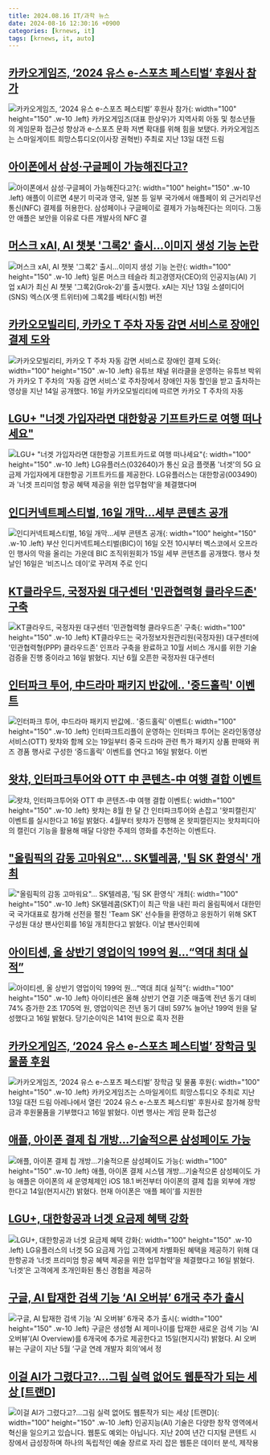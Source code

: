 ```yaml
---
title: 2024.08.16 IT/과학 뉴스
date: 2024-08-16 12:30:16 +0900
categories: [krnews, it]
tags: [krnews, it, auto]
---
```

## [카카오게임즈, ‘2024 유스 e-스포츠 페스티벌’ 후원사 참가](https://n.news.naver.com/mnews/article/009/0005350953)

![카카오게임즈, ‘2024 유스 e-스포츠 페스티벌’ 후원사 참가](https://mimgnews.pstatic.net/image/origin/009/2024/08/16/5350953.jpg?type=nf220_150){: width="100" height="150" .w-10 .left}
카카오게임즈(대표 한상우)가 지역사회 아동 및 청소년들의 게임문화 접근성 향상과 e-스포츠 문화 저변 확대를 위해 힘을 보탰다. 카카오게임즈는 스마일게이트 희망스튜디오(이사장 권혁빈) 주최로 지난 13일 대전 드림

## [아이폰에서 삼성·구글페이 가능해진다고?](https://n.news.naver.com/mnews/article/005/0001718339)

![아이폰에서 삼성·구글페이 가능해진다고?](https://mimgnews.pstatic.net/image/origin/005/2024/08/16/1718339.jpg?type=nf220_150){: width="100" height="150" .w-10 .left}
애플이 이르면 4분기 미국과 영국, 일본 등 일부 국가에서 애플페이 외 근거리무선통신(NFC) 결제를 허용한다. 삼성페이나 구글페이로 결제가 가능해진다는 의미다. 그동안 애플은 보안을 이유로 다른 개발사의 NFC 결

## [머스크 xAI, AI 챗봇 '그록2' 출시…이미지 생성 기능 논란](https://n.news.naver.com/mnews/article/030/0003231968)

![머스크 xAI, AI 챗봇 '그록2' 출시…이미지 생성 기능 논란](https://mimgnews.pstatic.net/image/origin/030/2024/08/16/3231968.jpg?type=nf220_150){: width="100" height="150" .w-10 .left}
일론 머스크 테슬라 최고경영자(CEO)의 인공지능(AI) 기업 xAI가 최신 AI 챗봇 '그록2(Grok-2)'를 출시했다. xAI는 지난 13일 소셜미디어(SNS) 엑스(X·옛 트위터)에 그록2를 베타(시험) 버전

## [카카오모빌리티, 카카오 T 주차 자동 감면 서비스로 장애인 결제 도와](https://n.news.naver.com/mnews/article/008/0005077694)

![카카오모빌리티, 카카오 T 주차 자동 감면 서비스로 장애인 결제 도와](https://mimgnews.pstatic.net/image/origin/008/2024/08/16/5077694.jpg?type=nf220_150){: width="100" height="150" .w-10 .left}
유튜브 채널 위라클을 운영하는 유튜브 박위가 카카오 T 주차의 '자동 감면 서비스'로 주차장에서 장애인 자동 할인을 받고 출차하는 영상을 지난 14일 공개했다. 16일 카카오모빌리티에 따르면 카카오 T 주차의 자동

## [LGU+ "너겟 가입자라면 대한항공 기프트카드로 여행 떠나세요"](https://n.news.naver.com/mnews/article/421/0007732844)

![LGU+ "너겟 가입자라면 대한항공 기프트카드로 여행 떠나세요"](https://mimgnews.pstatic.net/image/origin/421/2024/08/16/7732844.jpg?type=nf220_150){: width="100" height="150" .w-10 .left}
LG유플러스(032640)가 통신 요금 플랫폼 '너겟'의 5G 요금제 가입자에게 대한항공 기프트카드를 제공한다. LG유플러스는 대한항공(003490)과 '너겟 프리미엄 항공 혜택 제공을 위한 업무협약'을 체결했다며

## [인디커넥트페스티벌, 16일 개막...세부 콘텐츠 공개](https://n.news.naver.com/mnews/article/014/0005228205)

![인디커넥트페스티벌, 16일 개막...세부 콘텐츠 공개](https://mimgnews.pstatic.net/image/origin/014/2024/08/15/5228205.jpg?type=nf220_150){: width="100" height="150" .w-10 .left}
부산 인디커넥트페스티벌(BIC)이 16일 오전 10시부터 벡스코에서 오프라인 행사의 막을 올리는 가운데 BIC 조직위원회가 15일 세부 콘텐츠를 공개했다. 행사 첫 날인 16일은 ‘비즈니스 데이’로 꾸려져 주로 인디

## [KT클라우드, 국정자원 대구센터 '민관협력형 클라우드존' 구축](https://n.news.naver.com/mnews/article/421/0007733125)

![KT클라우드, 국정자원 대구센터 '민관협력형 클라우드존' 구축](https://mimgnews.pstatic.net/image/origin/421/2024/08/16/7733125.jpg?type=nf220_150){: width="100" height="150" .w-10 .left}
KT클라우드는 국가정보자원관리원(국정자원) 대구센터에 '민관협력형(PPP) 클라우드존' 인프라 구축을 완료하고 10월 서비스 개시를 위한 기술 검증을 진행 중이라고 16일 밝혔다. 지난 6월 오픈한 국정자원 대구센터

## [인터파크 투어, 中드라마 패키지 반값에.. '중드홀릭' 이벤트](https://n.news.naver.com/mnews/article/014/0005228427)

![인터파크 투어, 中드라마 패키지 반값에.. '중드홀릭' 이벤트](https://mimgnews.pstatic.net/image/origin/014/2024/08/16/5228427.jpg?type=nf220_150){: width="100" height="150" .w-10 .left}
인터파크트리플이 운영하는 인터파크 투어는 온라인동영상서비스(OTT) 왓챠와 함께 오는 19일부터 중국 드라마 관련 특가 패키지 상품 판매와 퀴즈 경품 행사로 구성한 ‘중드홀릭’ 이벤트를 연다고 16일 밝혔다. 이번

## [왓챠, 인터파크투어와 OTT 中 콘텐츠-中 여행 결합 이벤트](https://n.news.naver.com/mnews/article/014/0005228443)

![왓챠, 인터파크투어와 OTT 中 콘텐츠-中 여행 결합 이벤트](https://mimgnews.pstatic.net/image/origin/014/2024/08/16/5228443.jpg?type=nf220_150){: width="100" height="150" .w-10 .left}
왓챠는 8월 한 달 간 인터파크투어와 손잡고 '왓피캘린지' 이벤트를 실시한다고 16일 밝혔다. 4월부터 왓챠가 진행해 온 왓피캘린지는 왓챠피디아의 캘린더 기능을 활용해 매달 다양한 주제의 영화를 추천하는 이벤트다.

## ["올림픽의 감동 고마워요"… SK텔레콤, '팀 SK 환영식' 개최](https://n.news.naver.com/mnews/article/417/0001021218)

!["올림픽의 감동 고마워요"… SK텔레콤, '팀 SK 환영식' 개최](https://mimgnews.pstatic.net/image/origin/417/2024/08/16/1021218.jpg?type=nf220_150){: width="100" height="150" .w-10 .left}
SK텔레콤(SKT)이 최근 막을 내린 파리 올림픽에서 대한민국 국가대표로 참가해 선전을 펼친 'Team SK' 선수들을 환영하고 응원하기 위해 SKT 구성원 대상 팬사인회를 16일 개최한다고 밝혔다. 이날 팬사인회에

## [아이티센, 올 상반기 영업이익 199억 원…“역대 최대 실적”](https://n.news.naver.com/mnews/article/082/0001284250)

![아이티센, 올 상반기 영업이익 199억 원…“역대 최대 실적”](https://mimgnews.pstatic.net/image/origin/082/2024/08/16/1284250.jpg?type=nf220_150){: width="100" height="150" .w-10 .left}
아이티센은 올해 상반기 연결 기준 매출액 전년 동기 대비 74% 증가한 2조 1705억 원, 영업이익은 전년 동기 대비 597% 늘어난 199억 원을 달성했다고 16일 밝혔다. 당기순이익은 141억 원으로 흑자 전환

## [카카오게임즈, ‘2024 유스 e-스포츠 페스티벌’ 장학금 및 물품 후원](https://n.news.naver.com/mnews/article/011/0004380822)

![카카오게임즈, ‘2024 유스 e-스포츠 페스티벌’ 장학금 및 물품 후원](https://mimgnews.pstatic.net/image/origin/011/2024/08/16/4380822.jpg?type=nf220_150){: width="100" height="150" .w-10 .left}
카카오게임즈는 스마일게이트 희망스튜디오 주최로 지난 13일 대전 드림 아레나에서 열린 ‘2024 유스 e-스포츠 페스티벌' 후원사로 참가해 장학금과 후원물품을 기부했다고 16일 밝혔다. 이번 행사는 게임 문화 접근성

## [애플, 아이폰 결제 칩 개방…기술적으론 삼성페이도 가능](https://n.news.naver.com/mnews/article/658/0000081208)

![애플, 아이폰 결제 칩 개방…기술적으론 삼성페이도 가능](https://mimgnews.pstatic.net/image/origin/658/2024/08/15/81208.jpg?type=nf220_150){: width="100" height="150" .w-10 .left}
애플, 아이폰 결제 시스템 개방…기술적으론 삼성페이도 가능 애플은 아이폰의 새 운영체제인 iOS 18.1 버전부터 아이폰의 결제 칩을 외부에 개방한다고 14일(현지시간) 밝혔다. 현재 아이폰은 ‘애플 페이’를 지원한

## [LGU+, 대한항공과 너겟 요금제 혜택 강화](https://n.news.naver.com/mnews/article/138/0002180107)

![LGU+, 대한항공과 너겟 요금제 혜택 강화](https://mimgnews.pstatic.net/image/origin/138/2024/08/16/2180107.jpg?type=nf220_150){: width="100" height="150" .w-10 .left}
LG유플러스의 너겟 5G 요금제 가입 고객에게 차별화된 혜택을 제공하기 위해 대한항공과 ‘너겟 프리미엄 항공 혜택 제공을 위한 업무협약’을 체결했다고 16일 밝혔다. ‘너겟’은 고객에게 초개인화된 통신 경험을 제공하

## [구글, AI 탑재한 검색 기능 ‘AI 오버뷰’ 6개국 추가 출시](https://n.news.naver.com/mnews/article/366/0001012130)

![구글, AI 탑재한 검색 기능 ‘AI 오버뷰’ 6개국 추가 출시](https://mimgnews.pstatic.net/image/origin/366/2024/08/16/1012130.jpg?type=nf220_150){: width="100" height="150" .w-10 .left}
구글은 생성형 AI 제미나이를 탑재한 새로운 검색 기능 ‘AI 오버뷰’(AI Overview)를 6개국에 추가로 제공한다고 15일(현지시각) 밝혔다. AI 오버뷰는 구글이 지난 5월 ‘구글 연례 개발자 회의’에서 정

## [이걸 AI가 그렸다고?…그림 실력 없어도 웹툰작가 되는 세상 [트랜D]](https://n.news.naver.com/mnews/article/025/0003379982)

![이걸 AI가 그렸다고?…그림 실력 없어도 웹툰작가 되는 세상 [트랜D]](https://mimgnews.pstatic.net/image/origin/025/2024/08/15/3379982.jpg?type=nf220_150){: width="100" height="150" .w-10 .left}
인공지능(AI) 기술은 다양한 창작 영역에서 혁신을 일으키고 있습니다. 웹툰도 예외는 아닙니다. 지난 20여 년간 디지털 콘텐트 시장에서 급성장하며 하나의 독립적인 예술 장르로 자리 잡은 웹툰은 데이터 분석, 제작용

